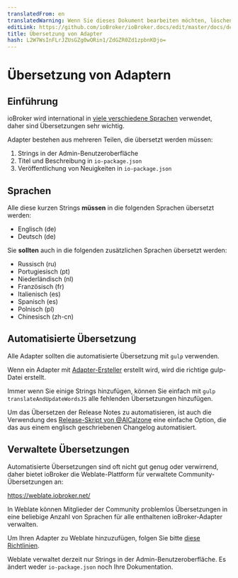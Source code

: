 ```yaml
---
translatedFrom: en
translatedWarning: Wenn Sie dieses Dokument bearbeiten möchten, löschen Sie bitte das Feld "translationsFrom". Andernfalls wird dieses Dokument automatisch erneut übersetzt
editLink: https://github.com/ioBroker/ioBroker.docs/edit/master/docs/de/dev/adaptertranslate.md
title: Übersetzung von Adapter
hash: L2W7WsInFLrJZUsGZg0wORin1/ZdGZR0Zd1zpbnKDjo=
---
```

# Übersetzung von Adaptern
## Einführung
ioBroker wird international in [viele verschiedene Sprachen](https://www.iobroker.net/#en/statistics) verwendet, daher sind Übersetzungen sehr wichtig.

Adapter bestehen aus mehreren Teilen, die übersetzt werden müssen:

1. Strings in der Admin-Benutzeroberfläche
1. Titel und Beschreibung in `io-package.json`
1. Veröffentlichung von Neuigkeiten in `io-package.json`

## Sprachen
Alle diese kurzen Strings **müssen** in die folgenden Sprachen übersetzt werden:

- Englisch (de)
- Deutsch (de)

Sie **sollten** auch in die folgenden zusätzlichen Sprachen übersetzt werden:

- Russisch (ru)
- Portugiesisch (pt)
- Niederländisch (nl)
- Französisch (fr)
- Italienisch (es)
- Spanisch (es)
- Polnisch (pl)
- Chinesisch (zh-cn)

## Automatisierte Übersetzung
Alle Adapter sollten die automatisierte Übersetzung mit `gulp` verwenden.

Wenn ein Adapter mit [Adapter-Ersteller](https://github.com/ioBroker/create-adapter) erstellt wird, wird die richtige gulp-Datei erstellt.

Immer wenn Sie einige Strings hinzufügen, können Sie einfach mit `gulp translateAndUpdateWordsJS` alle fehlenden Übersetzungen hinzufügen.

Um das Übersetzen der Release Notes zu automatisieren, ist auch die Verwendung des [Release-Skript von @AlCalzone](https://github.com/AlCalzone/release-script) eine einfache Option, die das aus einem englisch geschriebenen Changelog automatisiert.

## Verwaltete Übersetzungen
Automatisierte Übersetzungen sind oft nicht gut genug oder verwirrend, daher bietet ioBroker die Weblate-Plattform für verwaltete Community-Übersetzungen an:

https://weblate.iobroker.net/

In Weblate können Mitglieder der Community problemlos Übersetzungen in eine beliebige Anzahl von Sprachen für alle enthaltenen ioBroker-Adapter verwalten.

Um Ihren Adapter zu Weblate hinzuzufügen, folgen Sie bitte [diese Richtlinien](https://github.com/ioBrokerTranslator/doc/blob/master/README.md).

Weblate verwaltet derzeit nur Strings in der Admin-Benutzeroberfläche. Es ändert weder `io-package.json` noch Ihre Dokumentation.